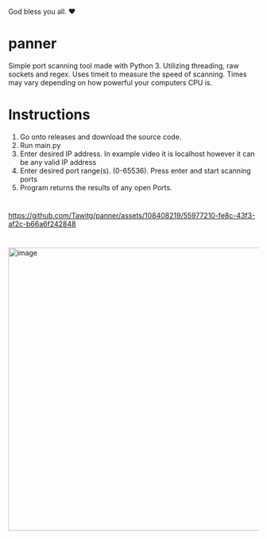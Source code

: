 God bless you all. ❤️
# panner
Simple port scanning tool made with Python 3. Utilizing threading, raw sockets and regex.
Uses timeit to measure the speed of scanning. Times may vary depending on how powerful your computers CPU is.
# Instructions
1. Go onto releases and download the source code.
2. Run main.py
3. Enter desired IP address. In example video it is localhost however it can be any valid IP address
4. Enter desired port range(s). (0-65536). Press enter and start scanning ports
5. Program returns the results of any open Ports. 
#
https://github.com/Tawitg/panner/assets/108408219/55977210-fe8c-43f3-af2c-b66a6f242848
#
<img width="569" alt="image" src="https://user-images.githubusercontent.com/108408219/208313299-28a19c6a-0388-4939-8d80-4b209be1250a.png">


